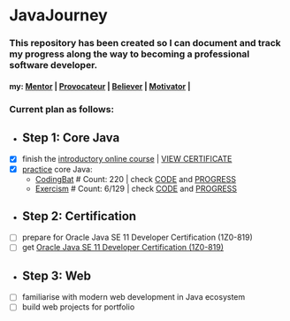 # JavaJourney
### This repository has been created so I can document and track my progress along the way to becoming a professional software developer. 
#### my: [Mentor](https://www.linkedin.com/in/guiajava/) | [Provocateur](https://www.linkedin.com/in/airton-esmerio/) | [Believer](https://www.linkedin.com/in/felipe-genuino/) | [Motivator](https://www.instagram.com/elisafariasnutri/) |

### Current plan as follows:  
* ## Step 1: Core Java
- [x] finish the [introductory online course](https://www.udemy.com/course/java-the-complete-java-developer-course/) | [VIEW CERTIFICATE](https://drive.google.com/file/d/131dFFqd1HIjyB4EX7QvsynZTgkFU5VTK/view?usp=sharing)
- [x] [practice](https://github.com/AdamWandoch/JavaJourney/tree/master/src/com) core Java:
  - [CodingBat](https://codingbat.com/java) # Count: 220 | check [CODE](https://github.com/AdamWandoch/JavaJourney/tree/master/src/com/codingbat) and [PROGRESS](https://codingbat.com/done?user=wandoch.adam@gmail.com&tag=2797055556)
  - [Exercism](https://exercism.org/tracks/java) # Count: 6/129 | check [CODE](https://exercism.org/profiles/AdamWandoch/solutions) and [PROGRESS](https://exercism.org/profiles/AdamWandoch)
* ## Step 2: Certification
- [ ] prepare for Oracle Java SE 11 Developer Certification (1Z0-819)
- [ ] get [Oracle Java SE 11 Developer Certification (1Z0-819)](https://education.oracle.com/java-se-11-developer/pexam_1Z0-819)
* ## Step 3: Web
- [ ] familiarise with modern web development in Java ecosystem
- [ ] build web projects for portfolio
